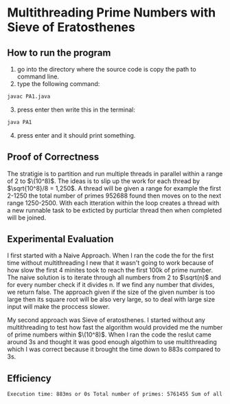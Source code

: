 # Multithreading Prime Numbers with Sieve of Eratosthenes

## How to run the program
1. go into the directory where the source code is copy the path to command line.
2. type the following command:
```bash
javac PA1.java
```
3. press enter then write this in the terminal:
```bash
java PA1
```
4. press enter and it should print something.

## Proof of Correctness
The stratigie is to partition and run multiple threads in parallel within a range of 2 to $\(10^8)$. The ideas is to slip up the work for each thread by $\sqrt{10^8}/8 = 1,250$. A thread will be given a range for example the first 2-1250 the total number of primes 952688 found then moves on to the next range 1250-2500. With each itteration within the loop creates a thread with a new runnable task to be exticted by purticlar thread then when completed will be joined.

## Experimental Evaluation

I first started with a Naive Approach. When I ran the code the for the first time without multithreading I new that it wasn't going to work because of how slow the first 4 minites took to reach the first 100k of prime number. The naive solution is to iterate through all numbers from 2 to $\sqrt(n)$ and for every number check if it divides n. If we find any number that divides, we return false. The approach given if the size of the given number is too large then its square root will be also very large, so to deal with large size input will make the proccess slower.


My second approach was Sieve of eratosthenes. I started without any multithreading to test how fast the algorithm would provided me the number of prime numbers within $\(10^8)$. When I ran the code the reslut came around 3s and thought it was good enough algothim to use multithreading which I was correct because it brought the time down to 883s compared to 3s.

## Efficiency
```txt
Execution time: 883ms or 0s Total number of primes: 5761455 Sum of all primes: 279209790387276 Top ten maximum primes: 99999787 99999821 99999827 99999839 99999847 99999931 99999941 99999959 99999971 99999989 
```